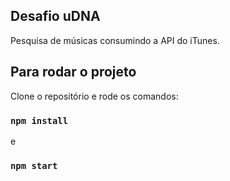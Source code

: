 ## Desafio uDNA

Pesquisa de músicas consumindo a API do iTunes.

## Para rodar o projeto

Clone o repositório e rode os comandos:

### `npm install`
e
### `npm start`